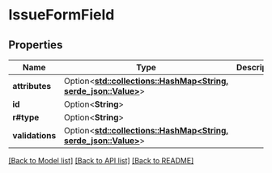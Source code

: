 # IssueFormField

## Properties

Name | Type | Description | Notes
------------ | ------------- | ------------- | -------------
**attributes** | Option<[**std::collections::HashMap<String, serde_json::Value>**](serde_json::Value.md)> |  | [optional]
**id** | Option<**String**> |  | [optional]
**r#type** | Option<**String**> |  | [optional]
**validations** | Option<[**std::collections::HashMap<String, serde_json::Value>**](serde_json::Value.md)> |  | [optional]

[[Back to Model list]](../README.md#documentation-for-models) [[Back to API list]](../README.md#documentation-for-api-endpoints) [[Back to README]](../README.md)



